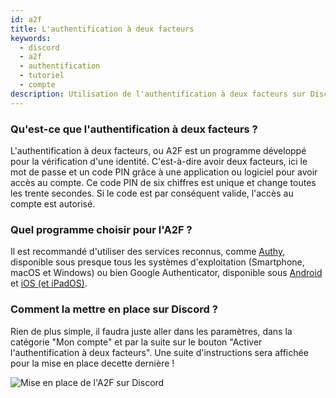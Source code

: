 ```yaml
---
id: a2f
title: L'authentification à deux facteurs
keywords:
  - discord
  - a2f
  - authentification
  - tutoriel
  - compte
description: Utilisation de l'authentification à deux facteurs sur Discord
---
```


### Qu'est-ce que l'authentification à deux facteurs ?
L'authentification à deux facteurs, ou A2F est un programme développé pour la vérification d'une identité. C'est-à-dire avoir deux facteurs, ici le mot de passe et un code PIN grâce à une application ou logiciel pour avoir accès au compte. Ce code PIN de six chiffres est unique et change toutes les trente secondes. Si le code est par conséquent valide, l'accès au compte est autorisé.

### Quel programme choisir pour l'A2F ?
Il est recommandé d'utiliser des services reconnus, comme [Authy](https://authy.com/), disponible sous presque tous les systèmes d'exploitation (Smartphone, macOS et Windows) ou bien Google Authenticator, disponible sous [Android](https://play.google.com/store/apps/details?id=com.google.android.apps.authenticator2) et [iOS (et iPadOS)](https://apps.apple.com/us/app/google-authenticator/id388497605).

### Comment la mettre en place sur Discord ?
Rien de plus simple, il faudra juste aller dans les paramètres, dans la catégorie "Mon compte" et par la suite sur le bouton "Activer l'authentification à deux facteurs". Une suite d'instructions sera affichée pour la mise en place  decette dernière !

![Mise en place de l'A2F sur Discord](https://u.freiik.com/DiscordA2F.gif)
